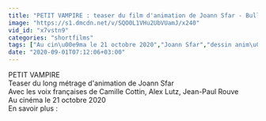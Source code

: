 ```yaml
---
title: "PETIT VAMPIRE : teaser du film d'animation de Joann Sfar - Bulles de Culture"
image: "https://s1.dmcdn.net/v/SQO0L1VHu2UbVUamJ/x240"
vid_id: "x7vstn9"
categories: "shortfilms"
tags: ["Au cin\u00e9ma le 21 octobre 2020","Joann Sfar","dessin anim\u00e9"]
date: "2020-09-01T07:12:06+03:00"
---
```

PETIT VAMPIRE  <br>Teaser du long métrage d'animation de Joann Sfar  <br>Avec les voix françaises de Camille Cottin, Alex Lutz, Jean-Paul Rouve  <br>Au cinéma le 21 octobre 2020  <br>En savoir plus : 
